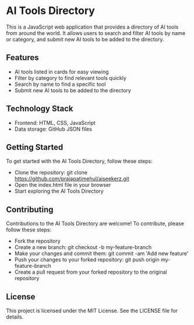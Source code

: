 # AI Tools Directory
This is a JavaScript web application that provides a directory of AI tools from around the world. It allows users to search and filter AI tools by name or category, and submit new AI tools to be added to the directory.

## Features
* AI tools listed in cards for easy viewing
* Filter by category to find relevant tools quickly
* Search by name to find a specific tool
* Submit new AI tools to be added to the directory

## Technology Stack
* Frontend: HTML, CSS, JavaScript
* Data storage: GitHub JSON files

## Getting Started
To get started with the AI Tools Directory, follow these steps:

* Clone the repository: git clone https://github.com/prajapatimehul/aiseekerz.git
* Open the index.html file in your browser
* Start exploring the AI Tools Directory

## Contributing
Contributions to the AI Tools Directory are welcome! To contribute, please follow these steps:

* Fork the repository
* Create a new branch: git checkout -b my-feature-branch
* Make your changes and commit them: git commit -am 'Add new feature'
* Push your changes to your forked repository: git push origin my-feature-branch
* Create a pull request from your forked repository to the original repository

## License
This project is licensed under the MIT License. See the LICENSE file for details.